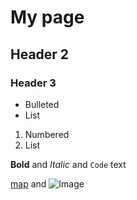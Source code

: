 # My page
## Header 2
### Header 3

- Bulleted
- List

1. Numbered
2. List

**Bold** and _Italic_ and `Code` text

[map](mockelections/qgis2web/qgis2web_2019_09_19-20_08_22_469777/#9/34.2221/-118.1867) and ![Image](src)
